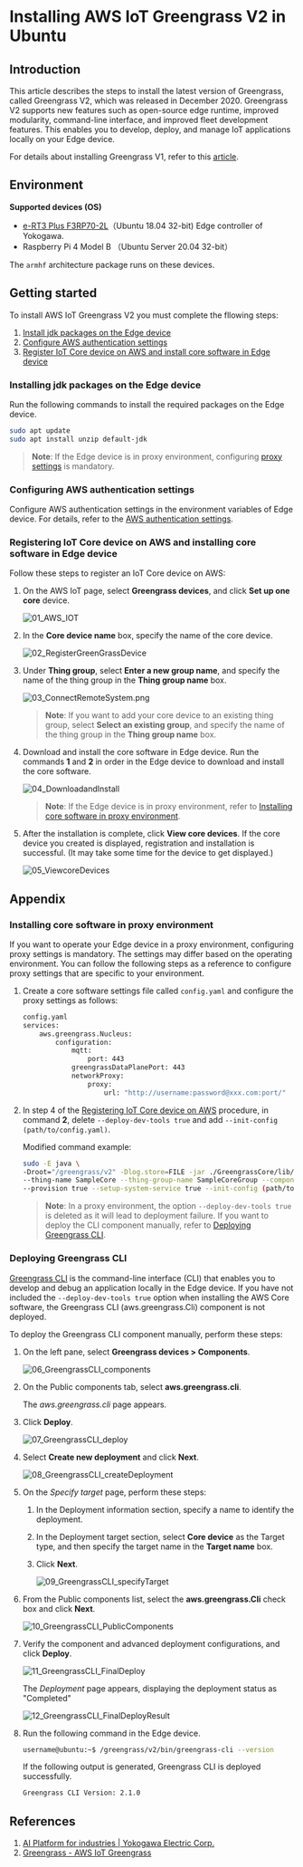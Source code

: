# Installing AWS IoT Greengrass V2 in Ubuntu

## Introduction

This article describes the steps to install the latest version of Greengrass, called Greengrass V2, which was released in December 2020. Greengrass V2 supports new features such as open-source edge runtime, improved modularity, command-line interface, and improved fleet development features. This enables you to develop, deploy, and manage IoT applications locally on your Edge device.

For details about installing Greengrass V1, refer to this [article](https://github.com/Yokogawa-Technologies-Solutions-India/e-RT3-docs/blob/master/Articles/AWS/Installing_AWS-IoT_Greengrass.md).

## Environment

**Supported devices (OS)**

- [e-RT3 Plus F3RP70-2L](https://www.yokogawa.com/solutions/products-platforms/control-system/ert3-embedded-controller/#Overview)（Ubuntu 18.04 32-bit) Edge controller of Yokogawa.
- Raspberry Pi 4 Model B （Ubuntu Server 20.04 32-bit）

The `armhf` architecture package runs on these devices.

## Getting started

To install AWS IoT Greengrass V2 you must complete the fllowing steps:

  1. [Install jdk packages on the Edge device](#installing-jdk-packages-on-the-edge-device)
  2. [Configure AWS authentication settings](#configuring-aws-authentication-settings)
  3. [Register IoT Core device on AWS and install core software in Edge device](#registering-iot-core-device-on-aws-and-installing-core-software-in-edge-device)

### Installing jdk packages on the Edge device

Run the following commands to install the required packages on the Edge device.

```bash
sudo apt update
sudo apt install unzip default-jdk
```

> **Note**: If the Edge device is in proxy environment, configuring [proxy settings](https://github.com/Yokogawa-Technologies-Solutions-India/e-RT3-docs/blob/master/Articles/Azure/Send-telemetry-data-from-e-RT3-to-azure-IoT-hub.md#proxy-settings) is mandatory.

### Configuring AWS authentication settings

Configure AWS authentication settings in the environment variables of Edge device. For details, refer to the [AWS authentication settings](https://docs.aws.amazon.com/greengrass/v2/developerguide/quick-installation.html#provide-installer-aws-credentials).

### Registering IoT Core device on AWS and installing core software in Edge device

Follow these steps to register an IoT Core device on AWS:

1. On the AWS IoT page, select **Greengrass devices**, and click **Set up one core** device.

    ![01_AWS_IOT](assets/01_AWS_IOT%20.png)

2. In the **Core device name** box, specify the name of the core device.

    ![02_RegisterGreenGrassDevice](assets/02_RegisterGreenGrassDevice.png)

3. Under **Thing group**, select **Enter a new group name**, and specify the name of the thing group in the **Thing group name** box.

    ![03_ConnectRemoteSystem.png](assets/03_ConnectRemoteSystem.png)

    >**Note**: If you want to add your core device to an existing thing group, select **Select an existing group**, and specify the name of the thing group  in the **Thing group name** box.

4. Download and install the core software in Edge device. Run the commands **1** and **2** in order in the Edge device to download and install the core software.

    ![04_DownloadandInstall](assets/04_DownloadandInstall.png)

    > **Note**: If the Edge device is in proxy environment, refer to [Installing core software in proxy environment](#installing-core-software-in-proxy-environment).

5. After the installation is complete, click **View core devices**.
    If the core device you created is displayed, registration and installation is successful. (It may take some time for the device to get displayed.)

    ![05_ViewcoreDevices](assets/05_ViewcoreDevices.png)

## Appendix

### Installing core software in proxy environment

If you want to operate your Edge device in a proxy environment, configuring proxy settings is mandatory. The settings may differ based on the operating environment. You can follow the following steps as a reference to configure proxy settings that are specific to your environment.

1. Create a core software settings file called `config.yaml` and configure the proxy settings as follows:

    ```bash
    config.yaml
    services:
        aws.greengrass.Nucleus:
            configuration:
                mqtt:
                    port: 443
                greengrassDataPlanePort: 443
                networkProxy:
                    proxy:
                        url: "http://username:password@xxx.com:port/"
    ```

2. In step 4 of the [Registering IoT Core device on AWS](#registering-iot-core-device-on-aws-and-installing-core-software-in-edge-device) procedure, in command **2**, delete `--deploy-dev-tools true` and add `--init-config (path/to/config.yaml)`.

    Modified command example:

    ```bash
    sudo -E java \
    -Droot="/greengrass/v2" -Dlog.store=FILE -jar ./GreengrassCore/lib/Greengrass.jar --aws-region ap-northeast-1 \
    --thing-name SampleCore --thing-group-name SampleCoreGroup --component-default-user ggc_user:ggc_group \
    --provision true --setup-system-service true --init-config (path/to/config.yaml)
    ```

    > **Note**: In a proxy environment, the option `--deploy-dev-tools true` is deleted as it will lead to deployment failure. If you want to deploy the CLI component manually, refer to [Deploying Greengrass CLI](#deploying-greengrass-cli).

### Deploying Greengrass CLI

[Greengrass CLI](https://docs.aws.amazon.com/greengrass/v2/developerguide/greengrass-cli-component.html) is the command-line interface (CLI) that enables you to develop and debug an application locally in the Edge device. If you have not included the `--deploy-dev-tools true` option when installing the AWS Core software, the Greengrass CLI (aws.greengrass.Cli) component is not deployed.

To deploy the Greengrass CLI component manually, perform these steps:

1. On the left pane, select **Greengrass devices > Components**.

    ![06_GreengrassCLI_components](assets/06_GreengrassCLI_components.png)

2. On the Public components tab, select **aws.greengrass.cli**.

    The *aws.greengrass.cli* page appears.

3. Click **Deploy**.

    ![07_GreengrassCLI_deploy](assets/07_GreengrassCLI_deploy.png)

4. Select **Create new deployment** and click **Next**.

    ![08_GreengrassCLI_createDeployment](assets/08_GreengrassCLI_createDeployment.png)

5. On the *Specify target* page, perform these steps:
    1. In the Deployment information section, specify a name to identify the deployment.
    2. In the Deployment target section, select **Core device** as the Target type, and then specify the target name in the **Target name** box.
    3. Click **Next**.

        ![09_GreengrassCLI_specifyTarget](assets/09_GreengrassCLI_specifyTarget.png)

6. From the Public components list, select the **aws.greengrass.Cli** check box and click **Next**.

    ![10_GreengrassCLI_PublicComponents](assets/10_GreengrassCLI_PublicComponents.png)

7. Verify the component and advanced deployment configurations, and click **Deploy**.

    ![11_GreengrassCLI_FinalDeploy](assets/11_GreengrassCLI_FinalDeploy.png)

    The *Deployment* page appears, displaying the deployment status as "Completed"

    ![12_GreengrassCLI_FinalDeployResult](assets/12_GreengrassCLI_FinalDeployResult.png)

8. Run the following command in the Edge device.

    ```bash
    username@ubuntu:~$ /greengrass/v2/bin/greengrass-cli --version    
    ```

    If the following output is generated, Greengrass CLI is deployed successfully.

    ```bash
    Greengrass CLI Version: 2.1.0     
    ```

## References

1. [AI Platform for industries | Yokogawa Electric Corp.](https://www.yokogawa.com/solutions/products-platforms/control-system/ert3-embedded-controller/#Overview)
2. [Greengrass - AWS IoT Greengrass](https://docs.aws.amazon.com/greengrass/v2/developerguide/greengrass-cli-component.html)
